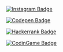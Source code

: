 [![Instagram Badge](https://img.shields.io/badge/-@RomPinheiro-303030?style=social&logo=Instagram)](https://www.instagram.com/rompinheiro)  

[![Codepen Badge](https://img.shields.io/badge/-@PinheiroCosta-303030?style=social&logo=Codepen)](https://codepen.io/pinheirocosta)  

[![Hackerrank Badge](https://img.shields.io/badge/-@PinheiroCosta-303030?style=social&logo=Hackerrank)](https://www.hackerrank.com/Pinheirocosta)  

[![CodinGame Badge](https://img.shields.io/badge/-@PinheiroCosta-303030?style=social&logo=data:image/png;base64,iVBORw0KGgoAAAANSUhEUgAAABAAAAAQCAMAAAAoLQ9TAAAAYFBMVEX/0gAxMyYiJinowATPrQleVR4+PCQgJSkqLSc6OSSylg7+0QBaUh7qwgS6nA31ygKdhhLLqQpCPyPwxgPNqwlpXhuBcBdQSiDctwaOehVMRyH3zAHYswcuMCbduAb80ADcidYyAAAAW0lEQVQY05WMSRKAIBADUcEGcd93//9LT5aMN3OadCZR6oeyyJWh9wdE4sNBKoDO8/65G9MOZ5AlFnBXsA9A94IRxOBuiU1dPH29WNb5jQGmTUmglQSx/wCqwN94TgMt1u4npQAAAABJRU5ErkJggg==)](https://www.codingame.com/profile/25c600759c3b87b73eff5a785b23212a1218773)
